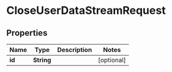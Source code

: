 

# CloseUserDataStreamRequest


## Properties

| Name | Type | Description | Notes |
|------------ | ------------- | ------------- | -------------|
|**id** | **String** |  |  [optional] |



